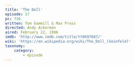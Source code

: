 ```yaml
---
title: 'The Doll'
episode: 17
pc: 716
written: Tom Gammill & Max Pross
directed: Andy Ackerman
aired: February 22, 1996
imdb: 'http://www.imdb.com/title/tt0697687/'
wiki: 'https://en.wikipedia.org/wiki/The_Doll_(Seinfeld)'
taxonomy:
    category:
        - episode
---
```


